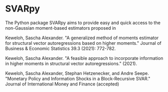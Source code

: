 # SVARpy
 
The Python package SVARpy aims to provide easy and quick access to the non-Gaussian moment-based estimators proposed in

Keweloh, Sascha Alexander. "A generalized method of moments estimator for structural vector autoregressions based on higher moments." Journal of Business & Economic Statistics 39.3 (2021): 772-782.

Keweloh, Sascha Alexander. "A feasible approach to incorporate information in higher moments in structural vector autoregressions." (2021).

Keweloh, Sascha Alexander, Stephan Hetzenecker, and Andre Seepe. "Monetary Policy and Information Shocks in a Block-Recursive SVAR." Journal of International Money and Finance (accepted)

